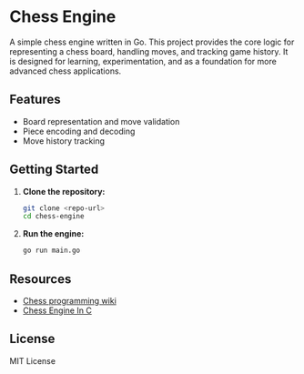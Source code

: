 # Chess Engine

A simple chess engine written in Go. This project provides the core logic for representing a chess board, handling moves, and tracking game history. It is designed for learning, experimentation, and as a foundation for more advanced chess applications.

## Features
- Board representation and move validation
- Piece encoding and decoding
- Move history tracking

## Getting Started
1. **Clone the repository:**
   ```sh
   git clone <repo-url>
   cd chess-engine
   ```
2. **Run the engine:**
   ```sh
   go run main.go
   ```

## Resources
- [Chess programming wiki](https://www.chessprogramming.org)
- [Chess Engine In C](https://www.youtube.com/playlist?list=PLZ1QII7yudbc-Ky058TEaOstZHVbT-2hg)

## License
MIT License
